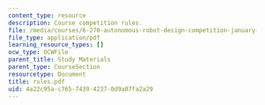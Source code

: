 ```yaml
---
content_type: resource
description: Course competition rules.
file: /media/courses/6-270-autonomous-robot-design-competition-january-iap-2005/4a22c95ac765743942370d9a07fa2a29_rules.pdf
file_type: application/pdf
learning_resource_types: []
ocw_type: OCWFile
parent_title: Study Materials
parent_type: CourseSection
resourcetype: Document
title: rules.pdf
uid: 4a22c95a-c765-7439-4237-0d9a07fa2a29
---
```

